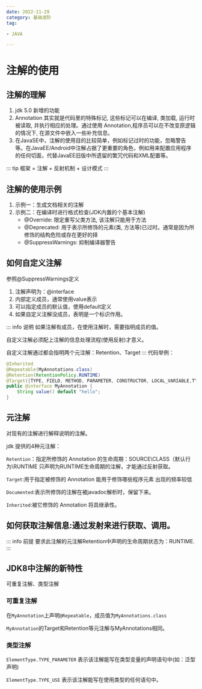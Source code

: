 ```yaml
---
date: 2022-11-29
category: 基础进阶
tag:

- JAVA

---
```


# 注解的使用

## 注解的理解

1. jdk 5.0 新增的功能
2. Annotation 其实就是代码里的特殊标记, 这些标记可以在编译, 类加载, 运行时被读取, 并执行相应的处理。通过使用
   Annotation,程序员可以在不改变原逻辑的情况下, 在源文件中嵌入一些补充信息。
3. 在JavaSE中，注解的使用目的比较简单，例如标记过时的功能，忽略警告等。在JavaEE/Android中注解占据了更重要的角色，例如用来配置应用程序的任何切面，代替JavaEE旧版中所遗留的繁冗代码和XML配置等。

::: tip
框架 = 注解 + 反射机制 + 设计模式
:::

## 注解的使用示例

1. 示例一：生成文档相关的注解
2. 示例二：在编译时进行格式检查(JDK内置的个基本注解)
	- @Override: 限定重写父类方法, 该注解只能用于方法
	- @Deprecated: 用于表示所修饰的元素(类, 方法等)已过时。通常是因为所修饰的结构危险或存在更好的择
	- @SuppressWarnings: 抑制编译器警告

## 如何自定义注解

参照@SuppressWarnings定义

1. 注解声明为：@interface
2. 内部定义成员，通常使用value表示
3. 可以指定成员的默认值，使用default定义
4. 如果自定义注解没成员，表明是一个标识作用。

::: info 说明
如果注解有成员，在使用注解时，需要指明成员的值。

自定义注解必须配上注解的信息处理流程(使用反射)才意义。

自定义注解通过都会指明两个元注解：Retention、Target
:::
代码举例：

```java
@Inherited
@Repeatable(MyAnnotations.class)
@Retention(RetentionPolicy.RUNTIME)
@Target({TYPE, FIELD, METHOD, PARAMETER, CONSTRUCTOR, LOCAL_VARIABLE,TYPE_PARAMETER,TYPE_USE})
public @interface MyAnnotation {
	String value() default "hello";
}
```

## 元注解

对现有的注解进行解释说明的注解。

jdk 提供的4种元注解：

`Retention`：指定所修饰的 Annotation 的生命周期：SOURCE\CLASS（默认行为\RUNTIME 只声明为RUNTIME生命周期的注解，才能通过反射获取。

`Target`:用于指定被修饰的 Annotation 能用于修饰哪些程序元素 出现的频率较低

`Documented`:表示所修饰的注解在被javadoc解析时，保留下来。

`Inherited`:被它修饰的 Annotation 将具继承性。

## 如何获取注解信息:通过发射来进行获取、调用。

::: info 前提
要求此注解的元注解Retention中声明的生命周期状态为：RUNTIME.
:::

## JDK8中注解的新特性

可重复注解、类型注解

### 可重复注解

在`MyAnnotation`上声明`@Repeatable`，成员值为`MyAnnotations.class`

`MyAnnotation`的Target和Retention等元注解与MyAnnotations相同。

### 类型注解

`ElementType.TYPE_PARAMETER` 表示该注解能写在类型变量的声明语句中(如：泛型声明)

`ElementType.TYPE_USE` 表示该注解能写在使用类型的任何语句中。




